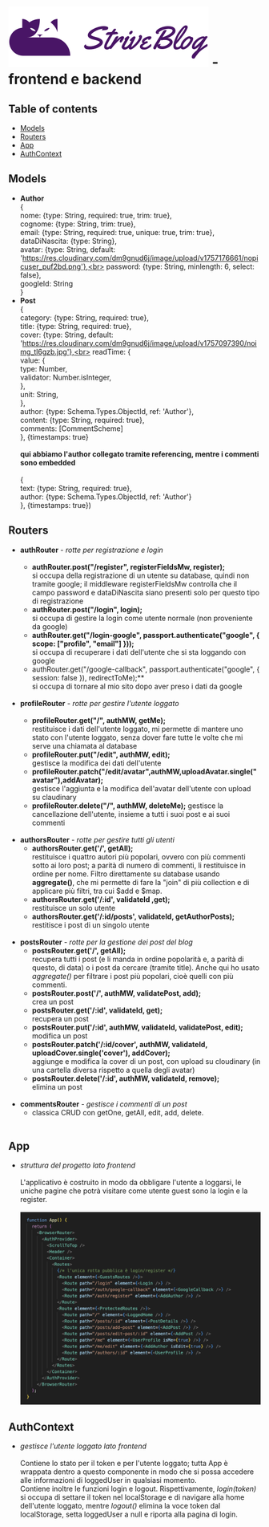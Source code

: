 # ![Logo StriveBlog](/FRONTEND/src/assets/logo-cat.svg) - frontend e backend 


## Table of contents
* [Models](#models)
* [Routers](#routers)
* [App](#app)
* [AuthContext](#authcontext)
## Models
* **Author**<br>
{<br>
  nome: {type: String, required: true, trim: true}, <br>
  cognome: {type: String, trim: true},<br>
  email: {type: String, required: true, unique: true, trim: true},<br>
  dataDiNascita: {type: String}, <br>
  avatar: {type: String, default: 'https://res.cloudinary.com/dm9gnud6j/image/upload/v1757176661/nopicuser_puf2bd.png'},<br>
  password: {type: String, minlength: 6, select: false}, <br>
  googleId: String<br>
}<br>
* **Post**<br>
  {<br>
  category: {type: String, required: true},<br>
  title: {type: String, required: true}, <br>
  cover: {type: String, default: 'https://res.cloudinary.com/dm9gnud6j/image/upload/v1757097390/noimg_tl6gzb.jpg'},<br>
  readTime: {<br>
    value: {<br>
      type: Number,<br>
      validator: Number.isInteger, <br>
    },<br>
    unit: String,<br>
  },<br>
  author: {type: Schema.Types.ObjectId, ref: 'Author'}, <br>
  content: {type: String, required: true},<br>
  comments: [CommentScheme] <br>
}, {timestamps: true}<br><br>
  **qui abbiamo l'author collegato tramite referencing, mentre i commenti sono embedded** <br><br>
  {<br>
  text: {type: String, required: true},<br>
  author: {type: Schema.Types.ObjectId, ref: 'Author'}<br>
  }, {timestamps: true})<br>
## Routers
* **authRouter** - _rotte per registrazione e login_ <br><br>
  * **authRouter.post("/register", registerFieldsMw, register);**<br>
  si occupa della registrazione di un utente su database, quindi non tramite google; il middleware registerFieldsMw controlla che il campo password e dataDiNascita siano presenti
  solo per questo tipo di registrazione<br>
  * **authRouter.post("/login", login);**<br>
  si occupa di gestire la login come utente normale (non proveniente da google)
  * **authRouter.get("/login-google", passport.authenticate("google", { scope: ["profile", "email"] }));**<br>
  si occupa di recuperare i dati dell'utente che si sta loggando con google
  * authRouter.get("/google-callback", passport.authenticate("google", { session: false }), redirectToMe);**<br>
  si occupa di tornare al mio sito dopo aver preso i dati da google<br><br>
* **profileRouter** - _rotte per gestire l'utente loggato_ <br><br>
  * **profileRouter.get("/", authMW, getMe);**<br>
    restituisce i dati dell'utente loggato, mi permette di mantere uno stato con l'utente loggato, senza dover fare tutte le volte che mi serve una chiamata al database
  * **profileRouter.put("/edit", authMW, edit);**<br>
    gestisce la modifica dei dati dell'utente
  * **profileRouter.patch("/edit/avatar",authMW,uploadAvatar.single("avatar"),addAvatar);**<br>
    gestisce l'aggiunta e la modifica dell'avatar dell'utente con upload su claudinary
  * **profileRouter.delete("/", authMW, deleteMe);**
    gestisce la cancellazione dell'utente, insieme a tutti i suoi post e ai suoi commenti<br><br>
* **authorsRouter** - _rotte per gestire tutti gli utenti_
  * **authorsRouter.get('/', getAll);**<br>
    restituisce i quattro autori più popolari, ovvero con più commenti sotto ai loro post; a parità di numero di commenti, li restituisce in ordine per nome.
    Filtro direttamente su database usando __aggregate()__, che mi permette di fare la "join" di più collection e di applicare più filtri, tra cui $add e $map.
  * **authorsRouter.get('/:id', validateId ,get);**<br>
    restituisce un solo utente<br>
  * **authorsRouter.get('/:id/posts', validateId, getAuthorPosts);**<br>
    restitisce i post di un singolo utente <br><br>
* **postsRouter** - _rotte per la gestione dei post del blog_<br>
  * **postsRouter.get('/', getAll);**<br>
    recupera tutti i post (e li manda in ordine popolarità e, a parità di questo, di data) o i post da cercare (tramite title). Anche qui ho usato _aggregate()_ per filtrare i post più
    popolari, cioè quelli con più commenti.<br>
  * **postsRouter.post('/', authMW, validatePost, add);** <br>
    crea un post <br>
  * **postsRouter.get('/:id', validateId, get);** <br>
    recupera un post
  * **postsRouter.put('/:id', authMW, validateId, validatePost, edit);** <br>
    modifica un post
  * **postsRouter.patch('/:id/cover', authMW, validateId, uploadCover.single('cover'), addCover);** <br>
    aggiunge e modifica la cover di un post, con upload su cloudinary (in una cartella diversa rispetto a quella degli avatar)
  * **postsRouter.delete('/:id', authMW, validateId, remove);** <br>
    elimina un post<br><br>
* **commentsRouter** - _gestisce i commenti di un post_<br>
  * classica CRUD con getOne, getAll, edit, add, delete.
<br><br>

## App 
- _struttura del progetto lato frontend_ <br><br>
L'applicativo è costruito in modo da obbligare l'utente a loggarsi, le uniche pagine che potrà visitare come utente guest sono la login e la register.<br><br>
![struttra progetto](/FRONTEND/src/assets/struttraStriveBlog.png)
## AuthContext 
- _gestisce l'utente loggato lato frontend_ <br><br>
Contiene lo stato per il token e per l'utente loggato; tutta App è wrappata dentro a questo componente in modo che si possa accedere alle informazioni di loggedUser in qualsiasi momento.<br> Contiene inoltre le funzioni login e logout. Rispettivamente, _login(token)_ si occupa di settare il token nel localStorage e di navigare alla home dell'utente loggato, mentre _logout()_ elimina la voce token dal localStorage, setta loggedUser a null e riporta alla pagina di login.

  
